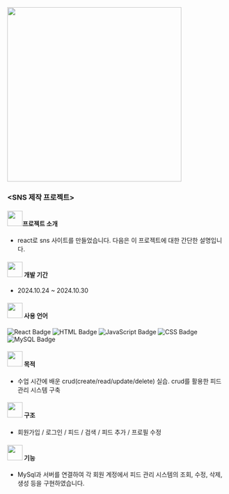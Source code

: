 <img src="C:\Users\TJ-BU-708-P00\react_project\react_project\server\img\1730084072310.jpg" width="400">


### <SNS 제작 프로젝트>

#### <img src="mini_project/images/고양이아이콘.png" width="35">**프로젝트 소개**
- react로 sns 사이트를 만들었습니다. 다음은 이 프로젝트에 대한 간단한 설명입니다.

#### <img src="mini_project/images/고양이아이콘.png" width="35"> **개발 기간**
- 2024.10.24 ~ 2024.10.30

#### <img src="mini_project/images/고양이아이콘.png" width="35"> **사용 언어**
![React Badge](https://img.shields.io/badge/React-61DAFB?style=for-the-badge&logo=react&logoColor=white)
![HTML Badge](https://img.shields.io/badge/HTML5-E34F26?style=for-the-badge&logo=html5&logoColor=white)
![JavaScript Badge](https://img.shields.io/badge/JavaScript-F7DF1E?style=for-the-badge&logo=javascript&logoColor=000000)
![CSS Badge](https://img.shields.io/badge/CSS3-1572B6?style=for-the-badge&logo=css3&logoColor=white)
![MySQL Badge](https://img.shields.io/badge/MySQL-4479A1?style=for-the-badge&logo=mysql&logoColor=white)

  
#### <img src="mini_project/images/고양이아이콘.png" width="35"> **목적**
- 수업 시간에 배운 crud(create/read/update/delete) 실습. crud를 활용한 피드 관리 시스템 구축

#### <img src="mini_project/images/고양이아이콘.png" width="35"> **구조**
- 회원가입 / 로그인 / 피드 / 검색 / 피드 추가 / 프로필 수정 

#### <img src="mini_project/images/고양이아이콘.png" width="35"> **기능**
- MySql과 서버를 연결하여 각 회원 계정에서 피드 관리 시스템의 조회, 수정, 삭제, 생성 등을 구현하였습니다.
   

   
